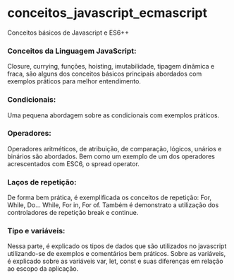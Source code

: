 # conceitos_javascript_ecmascript
  Conceitos básicos de Javascript e ES6++

### Conceitos da Linguagem JavaScript:
  Closure, currying, funções, hoisting, imutabilidade, tipagem dinâmica e fraca, são alguns dos conceitos básicos principais abordados com exemplos práticos para melhor entendimento.

### Condicionais:
  Uma pequena abordagem sobre as condicionais com exemplos práticos.

### Operadores:
  Operadores aritméticos, de atribuição, de comparação, lógicos, unários e binários são abordados. Bem como um exemplo de um dos operadores acrescentados com ESC6, o spread operator. 
  
### Laços de repetição:
  De forma bem prática, é exemplificada os conceitos de repetição: For, While, Do... While, For in, For of.
Também é demonstrato a utilização dos controladores de repetição break e continue.

### Tipo e variáveis:
  Nessa parte, é explicado os tipos de dados que são utilizados no javascript utilizando-se de exemplos e comentários bem práticos.
  Sobre as variáveis, é explicado sobre as variáveis var, let, const e suas diferenças em relação ao escopo da aplicação.
